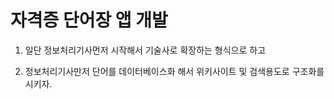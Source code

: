 # 자격증 단어장 앱 개발

1. 일단 정보처리기사먼저 시작해서 기술사로 확장하는 형식으로 하고 

2. 정보처리기사만저 단어를 데이터베이스화 해서 위키사이트 및 검색용도로 구조화를 시키자.

